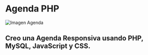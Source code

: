 # Agenda PHP

![Imagen Agenda](https://charucashop.com/3925-home_default/recambio-agenda-anillas-papelterapia-a5.jpg)


## Creo una Agenda Responsiva usando PHP, MySQL, JavaScript y CSS.
